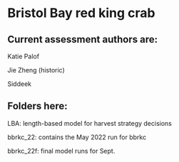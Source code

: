 # Bristol Bay red king crab

## Current assessment authors are:
  Katie Palof 
  
  Jie Zheng (historic)
  
  Siddeek

## Folders here:
LBA: length-based model for harvest strategy decisions

bbrkc_22: contains the May 2022 run for bbrkc

bbrkc_22f: final model runs for Sept.